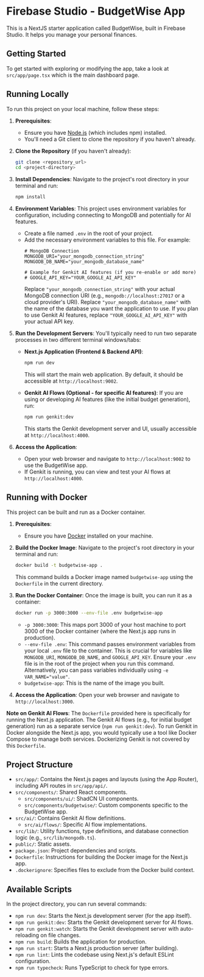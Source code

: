 # Firebase Studio - BudgetWise App

This is a NextJS starter application called BudgetWise, built in Firebase Studio. It helps you manage your personal finances.

## Getting Started

To get started with exploring or modifying the app, take a look at `src/app/page.tsx` which is the main dashboard page.

## Running Locally

To run this project on your local machine, follow these steps:

1.  **Prerequisites**:
    *   Ensure you have [Node.js](https://nodejs.org/) (which includes npm) installed.
    *   You'll need a Git client to clone the repository if you haven't already.

2.  **Clone the Repository** (if you haven't already):
    ```bash
    git clone <repository_url>
    cd <project-directory>
    ```

3.  **Install Dependencies**:
    Navigate to the project's root directory in your terminal and run:
    ```bash
    npm install
    ```

4.  **Environment Variables**:
    This project uses environment variables for configuration, including connecting to MongoDB and potentially for AI features.
    *   Create a file named `.env` in the root of your project.
    *   Add the necessary environment variables to this file. For example:
        ```env
        # MongoDB Connection
        MONGODB_URI="your_mongodb_connection_string"
        MONGODB_DB_NAME="your_mongodb_database_name"

        # Example for Genkit AI features (if you re-enable or add more)
        # GOOGLE_API_KEY="YOUR_GOOGLE_AI_API_KEY"
        ```
        Replace `"your_mongodb_connection_string"` with your actual MongoDB connection URI (e.g., `mongodb://localhost:27017` or a cloud provider's URI).
        Replace `"your_mongodb_database_name"` with the name of the database you want the application to use.
        If you plan to use Genkit AI features, replace `"YOUR_GOOGLE_AI_API_KEY"` with your actual API key.

5.  **Run the Development Servers**:
    You'll typically need to run two separate processes in two different terminal windows/tabs:

    *   **Next.js Application (Frontend & Backend API)**:
        ```bash
        npm run dev
        ```
        This will start the main web application. By default, it should be accessible at `http://localhost:9002`.

    *   **Genkit AI Flows (Optional - for specific AI features)**:
        If you are using or developing AI features (like the initial budget generation), run:
        ```bash
        npm run genkit:dev
        ```
        This starts the Genkit development server and UI, usually accessible at `http://localhost:4000`.

6.  **Access the Application**:
    *   Open your web browser and navigate to `http://localhost:9002` to use the BudgetWise app.
    *   If Genkit is running, you can view and test your AI flows at `http://localhost:4000`.

## Running with Docker

This project can be built and run as a Docker container.

1.  **Prerequisites**:
    *   Ensure you have [Docker](https://www.docker.com/get-started) installed on your machine.

2.  **Build the Docker Image**:
    Navigate to the project's root directory in your terminal and run:
    ```bash
    docker build -t budgetwise-app .
    ```
    This command builds a Docker image named `budgetwise-app` using the `Dockerfile` in the current directory.

3.  **Run the Docker Container**:
    Once the image is built, you can run it as a container:
    ```bash
    docker run -p 3000:3000 --env-file .env budgetwise-app
    ```
    *   `-p 3000:3000`: This maps port 3000 of your host machine to port 3000 of the Docker container (where the Next.js app runs in production).
    *   `--env-file .env`: This command passes environment variables from your local `.env` file to the container. This is crucial for variables like `MONGODB_URI`, `MONGODB_DB_NAME`, and `GOOGLE_API_KEY`. Ensure your `.env` file is in the root of the project when you run this command. Alternatively, you can pass variables individually using `-e VAR_NAME="value"`.
    *   `budgetwise-app`: This is the name of the image you built.

4.  **Access the Application**:
    Open your web browser and navigate to `http://localhost:3000`.

**Note on Genkit AI Flows**:
The `Dockerfile` provided here is specifically for running the Next.js application. The Genkit AI flows (e.g., for initial budget generation) run as a separate service (`npm run genkit:dev`). To run Genkit in Docker alongside the Next.js app, you would typically use a tool like Docker Compose to manage both services. Dockerizing Genkit is not covered by this `Dockerfile`.

## Project Structure

*   `src/app/`: Contains the Next.js pages and layouts (using the App Router), including API routes in `src/app/api/`.
*   `src/components/`: Shared React components.
    *   `src/components/ui/`: ShadCN UI components.
    *   `src/components/budgetwise/`: Custom components specific to the BudgetWise app.
*   `src/ai/`: Contains Genkit AI flow definitions.
    *   `src/ai/flows/`: Specific AI flow implementations.
*   `src/lib/`: Utility functions, type definitions, and database connection logic (e.g., `src/lib/mongodb.ts`).
*   `public/`: Static assets.
*   `package.json`: Project dependencies and scripts.
*   `Dockerfile`: Instructions for building the Docker image for the Next.js app.
*   `.dockerignore`: Specifies files to exclude from the Docker build context.

## Available Scripts

In the project directory, you can run several commands:

*   `npm run dev`: Starts the Next.js development server (for the app itself).
*   `npm run genkit:dev`: Starts the Genkit development server for AI flows.
*   `npm run genkit:watch`: Starts the Genkit development server with auto-reloading on file changes.
*   `npm run build`: Builds the application for production.
*   `npm run start`: Starts a Next.js production server (after building).
*   `npm run lint`: Lints the codebase using Next.js's default ESLint configuration.
*   `npm run typecheck`: Runs TypeScript to check for type errors.
```